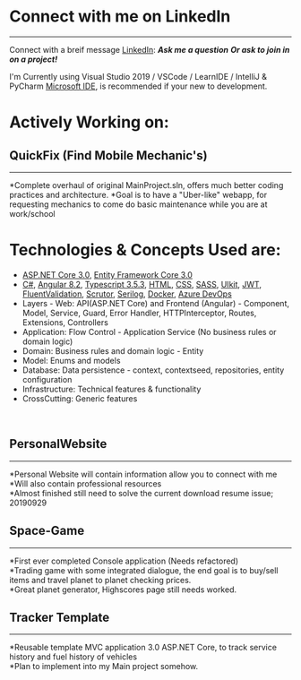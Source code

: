 # Connect with me on LinkedIn
---
Connect with a breif message [LinkedIn](https://www.linkedin.com/in/herrera-zr/):
***Ask me a question***
***Or ask to join in on a project!***

I'm Currently using Visual Studio 2019 / VSCode / LearnIDE / IntelliJ & PyCharm [Microsoft IDE](https://visualstudio.microsoft.com/), is recommended if your new to development.

# Actively Working on:

## QuickFix (Find Mobile Mechanic's)
---
*Complete overhaul of original MainProject.sln, offers much better coding practices and architecture.
*Goal is to have a "Uber-like" webapp, for requesting mechanics to come do basic maintenance while you are at work/school
# Technologies & Concepts Used are:<br />
* [ASP.NET Core 3.0](https://docs.microsoft.com/en-us/aspnet/core/), [Entity Framework Core 3.0](https://docs.microsoft.com/en-us/ef/core/)
* [C#](https://docs.microsoft.com/en-us/dotnet/csharp), [Angular 8.2](https://angular.io/docs), [Typescript 3.5.3](https://www.typescriptlang.org/docs/home.html), [HTML](https://www.w3schools.com/html), [CSS](https://www.w3schools.com/css), [SASS](https://sass-lang.com/), [UIkit](https://getuikit.com/docs/introduction), [JWT](https://jwt.io/), [FluentValidation](https://fluentvalidation.net/), [Scrutor](https://github.com/khellang/Scrutor), [Serilog](https://serilog.net/), [Docker](https://docs.docker.com/), [Azure DevOps](https://dev.azure.com/) <br />
* Layers - Web: API(ASP.NET Core) and Frontend (Angular) - Component, Model, Service, Guard, Error Handler, HTTPInterceptor, Routes, Extensions, Controllers   <br />
* Application: Flow Control - Application Service (No business rules or domain logic) <br />
* Domain: Business rules and domain logic - Entity <br />
* Model: Enums and models <br />
* Database: Data persistence - context, contextseed, repositories, entity configuration <br />
* Infrastructure: Technical features & functionality <br />
* CrossCutting: Generic features 
<br />

## PersonalWebsite
---
*Personal Website will contain information allow you to connect with me <br />
*Will also contain professional resources <br />
*Almost finished still need to solve the current download resume issue; 20190929
<br />
## Space-Game 
---
*First ever completed Console application (Needs refactored)<br />
*Trading game with some integrated dialogue, the end goal is to buy/sell items and travel planet to planet checking prices. <br />
*Great planet generator, Highscores page still needs worked. 
<br />
##  Tracker Template
---
*Reusable template MVC application 3.0 ASP.NET Core, to track service history and fuel history of vehicles <br />
*Plan to implement into my Main project somehow.
